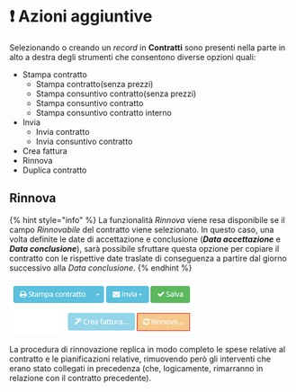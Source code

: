 # ❗ Azioni aggiuntive

Selezionando o creando un _record_ in **Contratti** sono presenti nella parte in alto a destra degli strumenti che consentono diverse opzioni quali:

* Stampa contratto
  * Stampa contratto(senza prezzi)
  * Stampa consuntivo contratto(senza prezzi)
  * Stampa consuntivo contratto
  * Stampa consuntivo contratto interno
* Invia
  * Invia contratto
  * Invia consuntivo contratto
* Crea fattura
* Rinnova
* Duplica contratto

## Rinnova

{% hint style="info" %}
La funzionalità _Rinnova_ viene resa disponibile se il campo _Rinnovabile_ del contratto viene selezionato. In questo caso, una volta definite le date di accettazione e conclusione (_**Data accettazione**_ e _**Data conclusione**_), sarà possibile sfruttare questa opzione per copiare il contratto con le rispettive date traslate di conseguenza a partire dal giorno successivo alla _Data conclusione_.
{% endhint %}

![](../../../.gitbook/assets/Rinnova.PNG)

La procedura di rinnovazione replica in modo completo le spese relative al contratto e le pianificazioni relative, rimuovendo però gli interventi che erano stato collegati in precedenza (che, logicamente, rimarranno in relazione con il contratto precedente).
